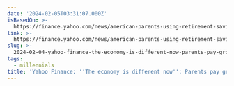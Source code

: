 ```yaml
---
date: '2024-02-05T03:31:07.000Z'
isBasedOn: >-
  https://finance.yahoo.com/news/american-parents-using-retirement-savings-101329710.html
link: >-
  https://finance.yahoo.com/news/american-parents-using-retirement-savings-101329710.html
slug: >-
  2024-02-04-yahoo-finance-the-economy-is-different-now-parents-pay-grown-up-kids-b
tags:
  - millennials
title: 'Yahoo Finance: ''The economy is different now'': Parents pay grown-up kids'' b'
---
```


